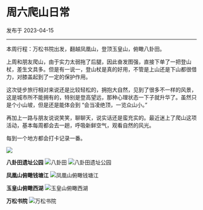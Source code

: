 # 周六爬山日常

发布于 2023-04-15 
  
---

本周行程：万松书院出发，翻越凤凰山，登顶玉皇山，俯瞰八卦田。

上周和朋友爬山，由于实力太弱拖了后腿，因此奋发图强，直接下单了一把登山杖，差生文具多。但是有一说一，登山杖是真的好用，不管是上山还是下山都很借力，对膝盖起到了一定的保护作用。

这次徒步旅行相对来说还是比较轻松的，拥抱大自然，见到了很多不一样的风景，这是城市所不能拥有的，特别是登高望远，那种心理状态一下子就升华了。虽然只是个小山坡，但是还是能体会到 “会当凌绝顶，一览众山小。” 

再加上一路与朋友说说笑笑，聊聊天，说实话还是蛮充实的。最近迷上了爬山这项活动，基本每周都会去一趟，呼吸新鲜空气，观看自然的风光。

每到一个地方都会打卡记录一番。

![](https://imgurl.zishu.me/images/2023/04/15/643abbf54d884.webp)

**八卦田遗址公园**
![八卦田](https://imgurl.zishu.me/images/2023/04/15/643ab875d3eb0.webp)
![八卦田遗址公园](https://imgurl.zishu.me/images/2023/04/15/643ab87742d02.webp)

**凤凰山俯瞰钱塘江**
![凤凰山俯瞰钱塘江](https://imgurl.zishu.me/images/2023/04/15/643ab87628f22.webp)

**玉皇山俯瞰西湖**
![玉皇山俯瞰西湖](https://imgurl.zishu.me/images/2023/04/15/643ab876e077e.webp)

**万松书院**
![万松书院](https://imgurl.zishu.me/images/2023/04/15/643ab877c12aa.webp)